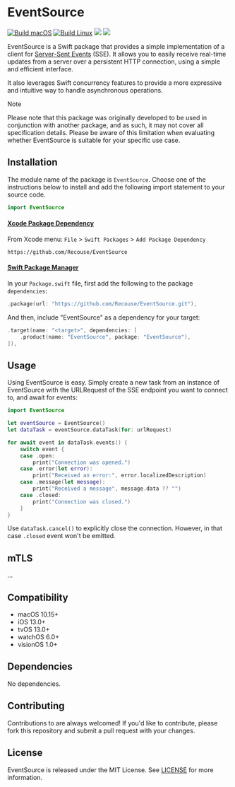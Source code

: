 # EventSource

[![Build macOS](https://github.com/Recouse/EventSource/actions/workflows/macos.yml/badge.svg)](https://github.com/Recouse/EventSource/actions/workflows/macos.yml)
[![Build Linux](https://github.com/Recouse/EventSource/actions/workflows/linux.yml/badge.svg)](https://github.com/Recouse/EventSource/actions/workflows/linux.yml)
[![](https://img.shields.io/endpoint?url=https%3A%2F%2Fswiftpackageindex.com%2Fapi%2Fpackages%2FRecouse%2FEventSource%2Fbadge%3Ftype%3Dplatforms)](https://swiftpackageindex.com/Recouse/EventSource)
[![](https://img.shields.io/endpoint?url=https%3A%2F%2Fswiftpackageindex.com%2Fapi%2Fpackages%2FRecouse%2FEventSource%2Fbadge%3Ftype%3Dswift-versions)](https://swiftpackageindex.com/Recouse/EventSource)

EventSource is a Swift package that provides a simple implementation of a client for [Server-Sent 
Events](https://html.spec.whatwg.org/multipage/server-sent-events.html) (SSE). It allows you to easily 
receive real-time updates from a server over a persistent HTTP connection, using a simple and efficient 
interface.

It also leverages Swift concurrency features to provide a more expressive and intuitive way to handle asynchronous operations.

> [!Note]
> Please note that this package was originally developed to be used in conjunction with another package, 
and as such, it may not cover all specification details. Please be aware of this limitation when 
evaluating whether EventSource is suitable for your specific use case.

## Installation

The module name of the package is `EventSource`. Choose one of the instructions below to install and add 
the following import statement to your source code.

```swift
import EventSource
```

#### [Xcode Package Dependency](https://developer.apple.com/documentation/xcode/adding_package_dependencies_to_your_app)

From Xcode menu: `File` > `Swift Packages` > `Add Package Dependency`

```text
https://github.com/Recouse/EventSource
```

#### [Swift Package Manager](https://www.swift.org/package-manager)

In your `Package.swift` file, first add the following to the package `dependencies`:

```swift
.package(url: "https://github.com/Recouse/EventSource.git"),
```

And then, include "EventSource" as a dependency for your target:

```swift
.target(name: "<target>", dependencies: [
    .product(name: "EventSource", package: "EventSource"),
]),
```

## Usage

Using EventSource is easy. Simply create a new task from an instance of EventSource with the URLRequest of the SSE endpoint you want to connect to, and await for events:
```swift
import EventSource

let eventSource = EventSource()
let dataTask = eventSource.dataTask(for: urlRequest)

for await event in dataTask.events() {
    switch event {
    case .open:
        print("Connection was opened.")
    case .error(let error):
        print("Received an error:", error.localizedDescription)
    case .message(let message):
        print("Received a message", message.data ?? "")
    case .closed:
        print("Connection was closed.")
    }
}
```

Use `dataTask.cancel()` to explicitly close the connection. However, in that case `.closed` event won't be emitted.

## mTLS
...

## Compatibility

* macOS 10.15+
* iOS 13.0+
* tvOS 13.0+
* watchOS 6.0+
* visionOS 1.0+

## Dependencies

No dependencies.

## Contributing

Contributions to are always welcomed! If you'd like to contribute, please fork this repository and 
submit a pull request with your changes.

## License

EventSource is released under the MIT License. See [LICENSE](LICENSE) for more information.

